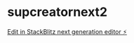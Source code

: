 # supcreatornext2

[Edit in StackBlitz next generation editor ⚡️](https://stackblitz.com/~/github.com/pepe004/supcreatornext2)